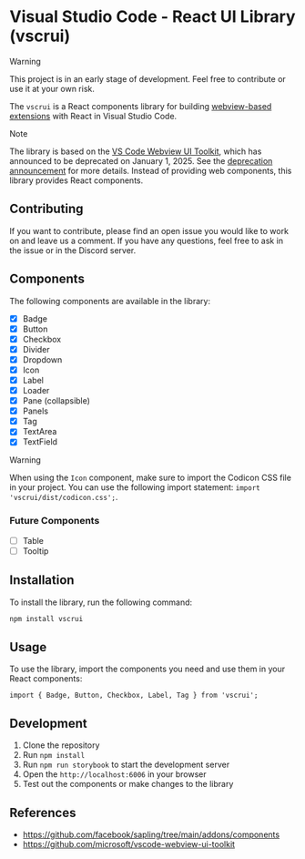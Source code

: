 # Visual Studio Code - React UI Library (vscrui)

> [!WARNING]
> This project is in an early stage of development. Feel free to contribute or use it at your own risk.

The `vscrui` is a React components library for building [webview-based extensions](https://code.visualstudio.com/api/extension-guides/webview) with React in Visual Studio Code.

> [!NOTE]
> The library is based on the [VS Code Webview UI Toolkit](https://github.com/microsoft/vscode-webview-ui-toolkit), which has announced to be deprecated on January 1, 2025. See the [deprecation announcement](https://github.com/microsoft/vscode-webview-ui-toolkit/issues/561) for more details. Instead of providing web components, this library provides React components.

## Contributing

If you want to contribute, please find an open issue you would like to work on and leave us a comment. If you have any questions, feel free to ask in the issue or in the Discord server.

## Components

The following components are available in the library:

- [x] Badge
- [x] Button
- [x] Checkbox
- [x] Divider
- [x] Dropdown
- [x] Icon
- [x] Label
- [x] Loader
- [x] Pane (collapsible)
- [x] Panels
- [x] Tag
- [x] TextArea
- [x] TextField

> [!WARNING]
> When using the `Icon` component, make sure to import the Codicon CSS file in your project. You can use the following import statement: `import 'vscrui/dist/codicon.css';`.

### Future Components

- [ ] Table
- [ ] Tooltip

## Installation

To install the library, run the following command:

```bash
npm install vscrui
```

## Usage

To use the library, import the components you need and use them in your React components:

```tsx
import { Badge, Button, Checkbox, Label, Tag } from 'vscrui';
```

## Development

1. Clone the repository
2. Run `npm install`
3. Run `npm run storybook` to start the development server
4. Open the `http://localhost:6006` in your browser
5. Test out the components or make changes to the library

## References

- <https://github.com/facebook/sapling/tree/main/addons/components>
- <https://github.com/microsoft/vscode-webview-ui-toolkit>
